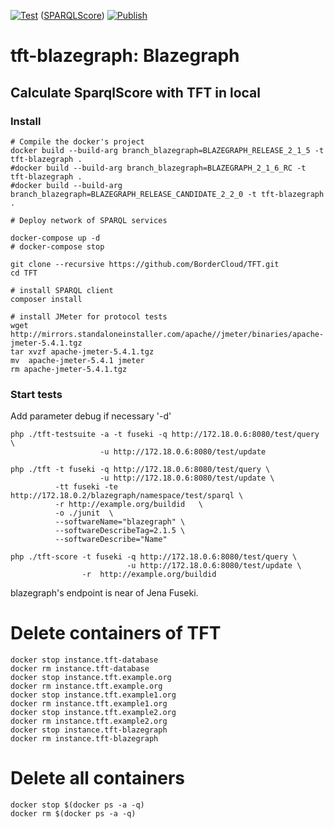 [![Test](https://github.com/BorderCloud/tft-blazegraph/actions/workflows/test.yml/badge.svg)](https://github.com/BorderCloud/tft-blazegraph/actions/workflows/test.yml) ([SPARQLScore](http://sparqlscore.com/)) [![Publish](https://github.com/BorderCloud/tft-blazegraph/actions/workflows/publish.yml/badge.svg)](https://github.com/BorderCloud/tft-blazegraph/actions/workflows/publish.yml)

# tft-blazegraph: Blazegraph 

## Calculate SparqlScore with TFT in local

### Install
```
# Compile the docker's project 
docker build --build-arg branch_blazegraph=BLAZEGRAPH_RELEASE_2_1_5 -t tft-blazegraph .
#docker build --build-arg branch_blazegraph=BLAZEGRAPH_2_1_6_RC -t tft-blazegraph .
#docker build --build-arg branch_blazegraph=BLAZEGRAPH_RELEASE_CANDIDATE_2_2_0 -t tft-blazegraph .
  
# Deploy network of SPARQL services

docker-compose up -d 
# docker-compose stop

git clone --recursive https://github.com/BorderCloud/TFT.git
cd TFT

# install SPARQL client
composer install 

# install JMeter for protocol tests
wget http://mirrors.standaloneinstaller.com/apache//jmeter/binaries/apache-jmeter-5.4.1.tgz
tar xvzf apache-jmeter-5.4.1.tgz 
mv  apache-jmeter-5.4.1 jmeter
rm apache-jmeter-5.4.1.tgz 
```

### Start tests
Add parameter debug if necessary '-d'
```
php ./tft-testsuite -a -t fuseki -q http://172.18.0.6:8080/test/query \
                    -u http://172.18.0.6:8080/test/update

php ./tft -t fuseki -q http://172.18.0.6:8080/test/query \
                    -u http://172.18.0.6:8080/test/update \
          -tt fuseki -te http://172.18.0.2/blazegraph/namespace/test/sparql \
          -r http://example.org/buildid   \
          -o ./junit  \
          --softwareName="blazegraph" \
          --softwareDescribeTag=2.1.5 \
          --softwareDescribe="Name"
        
php ./tft-score -t fuseki -q http://172.18.0.6:8080/test/query \
                          -u http://172.18.0.6:8080/test/update \
                -r  http://example.org/buildid  
```
blazegraph's endpoint is near of Jena Fuseki.

# Delete containers of TFT

```
docker stop instance.tft-database
docker rm instance.tft-database
docker stop instance.tft.example.org
docker rm instance.tft.example.org
docker stop instance.tft.example1.org
docker rm instance.tft.example1.org
docker stop instance.tft.example2.org
docker rm instance.tft.example2.org
docker stop instance.tft-blazegraph
docker rm instance.tft-blazegraph
```

# Delete all containers

```
docker stop $(docker ps -a -q)
docker rm $(docker ps -a -q)
```
